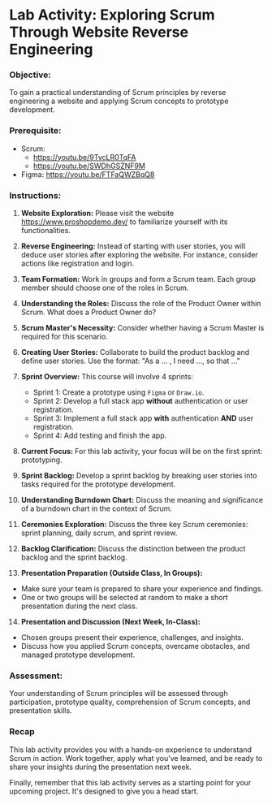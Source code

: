 # Lab Activity: Exploring Scrum Through Website Reverse Engineering

### Objective:

To gain a practical understanding of Scrum principles by reverse engineering a website and applying Scrum concepts to prototype development.

### Prerequisite:
- Scrum:
  - https://youtu.be/9TycLR0TqFA
  - https://youtu.be/SWDhGSZNF9M
- Figma: https://youtu.be/FTFaQWZBqQ8

### Instructions:

1. **Website Exploration:**
   Please visit the website https://www.proshopdemo.dev/ to familiarize yourself with its functionalities.

2. **Reverse Engineering:**
   Instead of starting with user stories, you will deduce user stories after exploring the website. For instance, consider actions like registration and login.

3. **Team Formation:**
   Work in groups and form a Scrum team. Each group member should choose one of the roles in Scrum.

4. **Understanding the Roles:**
   Discuss the role of the Product Owner within Scrum. What does a Product Owner do?

5. **Scrum Master's Necessity:**
   Consider whether having a Scrum Master is required for this scenario.

6. **Creating User Stories:**
   Collaborate to build the product backlog and define user stories. Use the format: "As a ... , I need ..., so that ..."

7. **Sprint Overview:**
   This course will involve 4 sprints:
   - Sprint 1: Create a prototype using `Figma` or `Draw.io`.
   - Sprint 2: Develop a full stack app **without** authentication or user registration.
   - Sprint 3: Implement a full stack app **with** authentication **AND** user registration.
   - Sprint 4: Add testing and finish the app.

8. **Current Focus:**
   For this lab activity, your focus will be on the first sprint: prototyping.

9. **Sprint Backlog:**
   Develop a sprint backlog by breaking user stories into tasks required for the prototype development.

10. **Understanding Burndown Chart:**
    Discuss the meaning and significance of a burndown chart in the context of Scrum.

11. **Ceremonies Exploration:**
    Discuss the three key Scrum ceremonies: sprint planning, daily scrum, and sprint review.

12. **Backlog Clarification:**
    Discuss the distinction between the product backlog and the sprint backlog.

13. **Presentation Preparation (Outside Class, In Groups):**
   - Make sure your team is prepared to share your experience and findings.
   - One or two groups will be selected at random to make a short presentation during the next class.

14. **Presentation and Discussion (Next Week, In-Class):**
   - Chosen groups present their experience, challenges, and insights.
   - Discuss how you applied Scrum concepts, overcame obstacles, and managed prototype development.

### Assessment:
Your understanding of Scrum principles will be assessed through participation, prototype quality, comprehension of Scrum concepts, and presentation skills.

### Recap
This lab activity provides you with a hands-on experience to understand Scrum in action. Work together, apply what you've learned, and be ready to share your insights during the presentation next week.

Finally, remember that this lab activity serves as a starting point for your upcoming project. It's designed to give you a head start.


<!-- 

### Tips:

1. **Scrum Roles:**
   - Scrum Master: Facilitates the Scrum process and helps the team work effectively.
   - Product Owner: Represents the customer and defines the project's requirements.
   - Development Team: Creates the product in iterations.

2. **Scrum Artifacts:**
   - Product Backlog: A prioritized list of features and requirements.
   - Sprint Backlog: The tasks the team commits to completing during a sprint.
   - Increment: The sum of all completed items in a sprint.

3. **Reflecting**
- Collaboration within your team is vital for success.
- Apply critical thinking when deriving user stories.
- Reflect on the real-world applications of Scrum principles.
 -->
